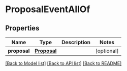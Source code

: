 # ProposalEventAllOf

## Properties
Name | Type | Description | Notes
------------ | ------------- | ------------- | -------------
**proposal** | [**Proposal**](Proposal.md) |  | [optional] 

[[Back to Model list]](../README.md#documentation-for-models) [[Back to API list]](../README.md#documentation-for-api-endpoints) [[Back to README]](../README.md)



